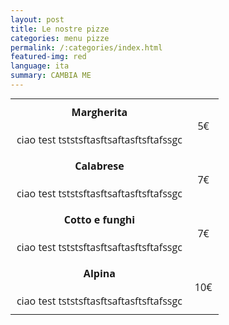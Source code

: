 ```yaml
---
layout: post
title: Le nostre pizze
categories: menu pizze
permalink: /:categories/index.html
featured-img: red
language: ita
summary: CAMBIA ME
---
```


<html>

<style>
body {
  font-family: "Open Sans", sans-serif;
  line-height: 1.25;
}

table {
  border: none;
  border-collapse: collapse;
  margin: 0;
  padding: 0;
  width: 100%;
  table-layout: fixed;
}

table caption {
  font-size: 1.5em;
  margin: .5em 0 .75em;
}

table tr {
  border: 0px solid #ddd;
  padding: .35em;
}

table th,
table td {
  padding: .625em;
  text-align: center;
}

table th {
  font-size: .85em;
  letter-spacing: .1em;
  text-transform: uppercase;
}

@media screen and (max-width: 600px) {
  table {
    border: none;
  }

  table caption {
    font-size: 1.3em;
  }
  
  table thead {
    border: none;
    clip: rect(0 0 0 0);
    height: 1px;
    margin: -1px;
    overflow: hidden;
    padding: 0;
    position: absolute;
    width: 1px;
  }
  
  table tr {
    border: none;
    border-bottom: 3px solid #ddd;
    display: block;
    margin-bottom: .625em;
  }
  
  table td {
    border: none;
    border-bottom: 1px solid #ddd;
    display: block;
    font-size: .8em;
    text-align: right;
  }
  
  table td::before {
    content: attr(data-label);
    float: left;
    font-weight: bold;
    text-transform: uppercase;
  }
  
  table td:last-child {
    border-bottom: 0;
  }
}
</style>

<table>

  <tbody>
    <tr>
      <td data-label="Nome"><b>Margherita</b> <br><br>ciao test tststsftasftsaftasftsftafssgc<br></td>
      <td data-label="Prezzo">5€</td>
    </tr>
    <tr>
      <td scope="row" data-label="Nome"><b>Calabrese</b> <br><br>ciao test tststsftasftsaftasftsftafssgc<br></td>
      <td data-label="Prezzo">7€</td>
    </tr>
    <tr>
      <td scope="row" data-label="Nome"><b>Cotto e funghi</b> <br><br>ciao test tststsftasftsaftasftsftafssgc<br></td>
      <td data-label="Prezzo">7€</td>
    </tr>
    <tr>
      <td scope="row" data-label="Acount"><b>Alpina</b> <br><br>ciao test tststsftasftsaftasftsftafssgc<br></td>
      <td data-label="Prezzo">10€</td>
    </tr>
  </tbody>
</table>
<br> 
<br>
<br> 
<br> 

















